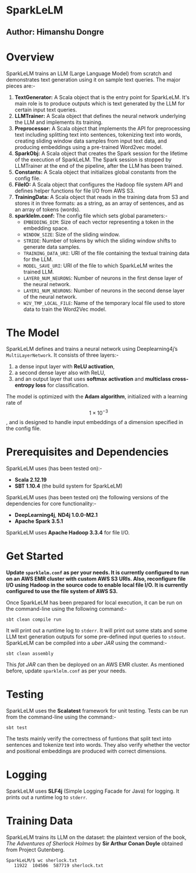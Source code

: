 # **SparkLeLM**

## **Author: Himanshu Dongre**

# Overview

SparkLeLM trains an LLM (Large Language Model) from scratch and demonstrates text generation using it on sample text queries. The major pieces are:-

1. **TextGenerator:** A Scala object that is the entry point for SparkLeLM. It's main role is to produce outputs which is text generated by the LLM for certain input text queries.
2. **LLMTrainer:** A Scala object that defines the neural network underlying the LLM and implements its training.
3. **Preprocessor:** A Scala object that implements the API for preprocessing text including splitting text into sentences, tokenizing text into words, creating sliding window data samples from input text data, and producing embeddings using a pre-trained Word2vec model.
4. **SparkObj:** A Scala object that creates the Spark session for the lifetime of the execution of SparkLeLM. The Spark session is stopped by LLMTrainer at the end of the pipeline, after the LLM has been trained.
5. **Constants:** A Scala object that initializes global constants from the config file.
6. **FileIO:** A Scala object that configures the Hadoop file system API and defines helper functions for file I/O from AWS S3.
7. **TrainingData:** A Scala object that reads in the training data from S3 and stores it in three formats: as a string, as an array of sentences, and as an array of tokens (words).
8. **sparklelm.conf:** The config file which sets global parameters:-
   + `EMBEDDING_DIM`: Size of each vector representing a token in the embedding space.
   + `WINDOW_SIZE`: Size of the sliding window.
   + `STRIDE`: Number of tokens by which the sliding window shifts to generate data samples.
   + `TRAINING_DATA_URI`: URI of the file containing the textual training data for the LLM.
   + `MODEL_SAVE_URI`: URI of the file to which SparkLeLM writes the trained LLM.
   + `LAYER0_NUM_NEURONS`: Number of neurons in the first dense layer of the neural network.
   + `LAYER1_NUM_NEURONS`: Number of neurons in the second dense layer of the neural network.
   + `W2V_TMP_LOCAL_FILE`: Name of the temporary local file used to store data to train the Word2Vec model.

# The Model

SparkLeLM defines and trains a neural network using Deeplearning4j’s `MultiLayerNetwork`. It consists of three layers:-

1. a dense input layer with **ReLU activation**,
2. a second dense layer also with ReLU,
3. and an output layer that uses **softmax activation** and **multiclass cross-entropy loss** for classification.

The model is optimized with the **Adam algorithm**, initialized with a learning rate of $$1 \times 10^{-3}$$, and is designed to handle input embeddings of a dimension specified in the config file.

# Prerequisites and Dependencies

SparkLeLM uses (has been tested on):-

+ **Scala 2.12.19**
+ **SBT 1.10.4** (the build system for SparkLeLM)

SparkLeLM uses (has been tested on) the following versions of the dependencies for core functionality:-

+ **DeepLearning4j**, **ND4j 1.0.0-M2.1**
+ **Apache Spark 3.5.1**

SparkLeLM uses **Apache Hadoop 3.3.4** for file I/O.

# Get Started

**Update `sparklelm.conf` as per your needs. It is currently configured to run on an AWS EMR cluster with custom AWS S3 URIs. Also, reconfigure file I/O using Hadoop in the source code to enable local file I/O. It is currently configured to use the file system of AWS S3.**

Once SparkLeLM has been prepared for local execution, it can be run on the command-line using the following command:-

```shell
sbt clean compile run
```

It will print out a runtime log to `stderr`. It will print out some stats and some LLM text generation outputs for some pre-defined input queries to `stdout`. SparkLeLM can be compiled into a *uber JAR* using the command:-

```shell
sbt clean assembly
```

This *fat JAR* can then be deployed on an AWS EMR cluster. As mentioned before, update `sparklelm.conf` as per your needs.

# Testing

SparkLeLM uses the **Scalatest** framework for unit testing. Tests can be run from the command-line using the command:-

```shell
sbt test
```

The tests mainly verify the correctness of funtions that split text into sentences and tokenize text into words. They also verify whether the vector and positional embeddings are produced with correct dimensions.

# Logging

SparkLeLM uses **SLF4j** (Simple Logging Facade for Java) for logging. It prints out a runtime log to `stderr`.

# Training Data

SparkLeLM trains its LLM on the dataset: the plaintext version of the book, *The Adventures of Sherlock Holmes* by **Sir Arthur Conan Doyle** obtained from Project Gutenberg.

```shell
SparkLeLM/$ wc sherlock.txt
   11922  104506  587719 sherlock.txt
```